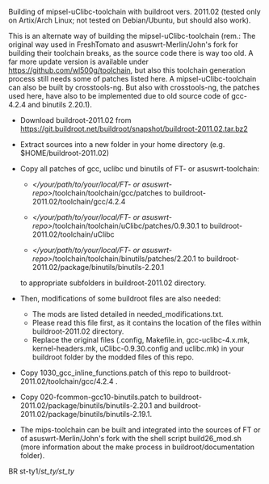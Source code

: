 Building of mipsel-uClibc-toolchain with buildroot vers. 2011.02 (tested only on Artix/Arch Linux; not tested on Debian/Ubuntu, but should also work).

This is an alternate way of building the mipsel-uClibc-toolchain (rem.: The original way used in FreshTomato and asuswrt-Merlin/John's fork for building their toolchain breaks, as the source code there is way too old. A far more update version is available under https://github.com/wl500g/toolchain, but also this toolchain generation process still needs some of  patches listed here. A mipsel-uClibc-toolchain can also be built by crosstools-ng. But also with crosstools-ng, the patches used here, have also to be implemented due to old source code of gcc-4.2.4 and binutils 2.20.1).

- Download buildroot-2011.02 from https://git.buildroot.net/buildroot/snapshot/buildroot-2011.02.tar.bz2
- Extract sources into a new folder in your home directory (e.g. $HOME/buildroot-2011.02)
- Copy all patches of gcc, uclibc und binutils of FT- or asuswrt-toolchain:

   - *</your/path/to/your/local/FT- or asuswrt-repo>*/toolchain/toolchain/gcc/patches to buildroot-2011.02/toolchain/gcc/4.2.4
	
   - *</your/path/to/your/local/FT- or asuswrt-repo>*/toolchain/toolchain/uClibc/patches/0.9.30.1 to buildroot-2011.02/toolchain/uClibc
	
   - *</your/path/to/your/local/FT- or asuswrt-repo>*/toolchain/toolchain/binutils/patches/2.20.1 to buildroot-2011.02/package/binutils/binutils-2.20.1
   
   to appropriate subfolders in buildroot-2011.02 directory.
- Then, modifications of some buildroot files are also needed: 
  - The mods are listed detailed in needed_modifications.txt. 
  - Please read this file first, as it contains the location of the files within buildroot-2011.02 directory. 
  - Replace the original files (.config, Makefile.in, gcc-uclibc-4.x.mk, kernel-headers.mk, uClibc-0.9.30.config and uclibc.mk) in your buildroot folder by the modded files of this repo. 
- Copy 1030_gcc_inline_functions.patch of this repo to buildroot-2011.02/toolchain/gcc/4.2.4 .
- Copy 020-fcommon-gcc10-binutils.patch to buildroot-2011.02/package/binutils/binutils-2.20.1 and buildroot-2011.02/package/binutils/binutils-2.19.1.
- The mips-toolchain can be built and integrated into the sources of FT or of asuswrt-Merlin/John's fork with the shell script build26_mod.sh (more information about the make process in buildroot/documentation folder).

BR st-ty1\/_st_ty\/st_ty_
